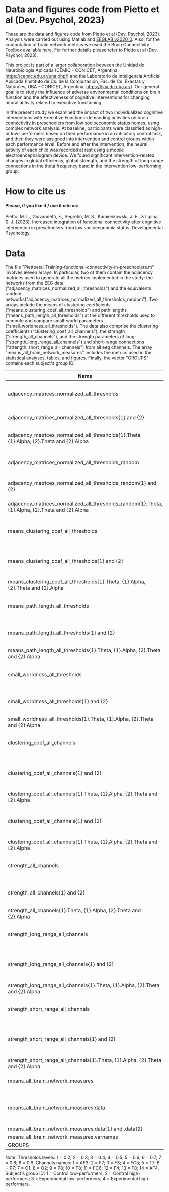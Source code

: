 # Data and figures code from Pietto et al (Dev. Psychol, 2023)
These are the data and figures code from Pietto et al (Dev. Psychol, 2023). Analysis were carried out using Matlab and [EEGLAB v2020_0](https://sccn.ucsd.edu/eeglab/index.php). Also, for the computation of brain network metrics we used the Brain Connectivity Toolbox available [here](https://sites.google.com/site/bctnet/). For further details please refer to Pietto et al (Dev. Psychol, 2023).

This project is part of a larger collaboration between the Unidad de Neurobiología Aplicada (CEMIC - CONICET, Argentina; https://cemic.edu.ar/una.php/) and the Laboratorio de Inteligencia Artificial Aplicada (Instituto de Cs. de la Computación, Fac. de Cs. Exactas y Naturales, UBA - CONICET, Argentina; https://liaa.dc.uba.ar/). Our general goal is to study the influence of adverse environmental conditions on brain function and the effectiveness of cognitive interventions for changing neural activity related to executive functioning.

In the present study we examined the impact of two individualized cognitive interventions with Executive Functions-demanding activities on brain connectivity in preschoolers from low socioeconomic status homes, using complex network analysis. At baseline, participants were classified as high- or low- performers based on their performance in an inhibitory control task, and then they were assigned into intervention and control groups within each performance level. Before and after the intervention, the neural activity of each child was recorded at rest using a mobile electroencephalogram device. We found significant intervention-related changes in global efficiency, global strength, and the strength of long-range connections in the theta frequency band in the intervention low-performing group.

# How to cite us
#### Please, if you like it / use it cite us:
Pietto, M. L., Giovannetti, F., Segretin, M. S., Kamienkowski, J. E., & Lipina, S. J. (2023). Increased integration of functional connectivity after cognitive intervention in preschoolers from low socioeconomic status. Developmental Psychology.

# Data
The file "Piettoetal_Training-functional-connectivity-in-preschoolers.m" involves eleven arrays. In particular, two of them contain the adjacency matrices used to generate all the metrics implemented in the study: the networks from the EEG data ("adjacency_matrices_normalized_all_thresholds") and the equivalents random networks("adjacency_matrices_normalized_all_thresholds_random"). Two arrays include the means of clustering coefficients ("means_clustering_coef_all_thresholds") and path lengths ("means_path_length_all_thresholds") at the different thresholds used to compute and compare small-world parameters ("small_worldness_all_thresholds"). The data also comprise the clustering coefficients ("clustering_coef_all_channels"), the strength ("strength_all_channels"), and the strength parameters of long- ("strength_long_range_all_channels") and short-range connections ("strength_short_range_all_channels") from all eeg channels. The array "means_all_brain_network_measures" includes the metrics used in the statistical analyses, tables, and figures. Finally, the vector "GROUPS" contains each subject's group ID.

|Name 	                                                   | Size 	  | Bytes   | Class  |	Description|
|----------------------------------------------------------|--------------------|--------|-------------|--------------------------------------------------------------
|adjacency_matrices_normalized_all_thresholds              | 1X2      | 1982832 | cell |  Cell n1: pre-intervention session. Cell n2: post-intervention session |
|adjacency_matrices_normalized_all_thresholds{1} and {2}   | 1x1      | 991312  | struct |  Adjacency matrices in theta and alpha frequency bands |
|adjacency_matrices_normalized_all_thresholds{1}.Theta, {1}.Alpha, {2}.Theta and {2}.Alpha | 14x14x8x79      | 495488  | single | Channels, Channels,Thresholds, Subjects  |
|adjacency_matrices_normalized_all_thresholds_random       | 1X2      | 1982832 | cell |  Cell n1: pre-intervention session. Cell n2: post-intervention session |
|adjacency_matrices_normalized_all_thresholds_random{1} and {2}   | 1x1      | 991312  | struct |  Adjacency matrices in theta and alpha frequency bands |
|adjacency_matrices_normalized_all_thresholds_random{1}.Theta, {1}.Alpha, {2}.Theta and {2}.Alpha | 14x14x8x79      | 495488  | single | Channels, Channels,Thresholds, Subjects  |
|means_clustering_coef_all_thresholds                       | 1X2      | 21104 | cell |  Cell n1: pre-intervention session. Cell n2: post-intervention session |
|means_clustering_coef_all_thresholds{1} and {2}   | 1x1      | 10448  | struct |  Clustering coefficients of networks in theta and alpha frequency bands |
|means_clustering_coef_all_thresholds{1}.Theta, {1}.Alpha, {2}.Theta and {2}.Alpha | 79x8x2      | 5056  | single | Subjects, Thresholds, Type of network |
|means_path_length_all_thresholds                       | 1X2      | 41328 | cell |  Cell n1: pre-intervention session. Cell n2: post-intervention session |
|means_path_length_all_thresholds{1} and {2}   | 1x1      | 20560  | struct |  Path lengths of networks in theta and alpha frequency bands |
|means_path_length_all_thresholds{1}.Theta, {1}.Alpha, {2}.Theta and {2}.Alpha | 79x8x2      | 10112  | double | Subjects, Thresholds, Type of network |
|small_worldness_all_thresholds                       | 1X2      | 10992 | cell |  Cell n1: pre-intervention session. Cell n2: post-intervention session |
|small_worldness_all_thresholds{1} and {2}   | 1x1      | 5392  | struct |  Small worldness parameters in theta and alpha frequency bands |
|small_worldness_all_thresholds{1}.Theta, {1}.Alpha, {2}.Theta and {2}.Alpha | 79x8      | 2528  | single | Subjects, Thresholds |
|clustering_coef_all_channels                       | 1X2      | 18576 | cell |  Cell n1: pre-intervention session. Cell n2: post-intervention session |
|clustering_coef_all_channels{1} and {2}   | 1x1      | 9184  | struct |  Clustering coefficients of all channels in theta and alpha frequency bands |
|clustering_coef_all_channels{1}.Theta, {1}.Alpha, {2}.Theta and {2}.Alpha | 14x79      | 4424  | single | Channels, Subjects ||clustering_coef_all_channels                       | 1X2      | 18576 | cell |  Cell n1: pre-intervention session. Cell n2: post-intervention session |
|clustering_coef_all_channels{1} and {2}   | 1x1      | 9184  | struct |  Clustering coefficients of all channels in theta and alpha frequency bands |
|clustering_coef_all_channels{1}.Theta, {1}.Alpha, {2}.Theta and {2}.Alpha | 14x79      | 4424  | single | Channels, Subjects |
|strength_all_channels                       | 1X2      | 18576 | cell |  Cell n1: pre-intervention session. Cell n2: post-intervention session |
|strength_all_channels{1} and {2}   | 1x1      | 9184  | struct |  Strength parameters of all channels in theta and alpha frequency bands |
|strength_all_channels{1}.Theta, {1}.Alpha, {2}.Theta and {2}.Alpha | 14x79      | 4424  | single | Channels, Subjects |
|strength_long_range_all_channels                       | 1X2      | 36272 | cell |  Cell n1: pre-intervention session. Cell n2: post-intervention session |
|strength_long_range_all_channels{1} and {2}   | 1x1      | 18032  | struct |  Strength of long-range connections of all channels in theta and alpha frequency bands |
|strength_long_range_all_channels{1}.Theta, {1}.Alpha, {2}.Theta and {2}.Alpha | 14x79      | 8848  | double | Channels, Subjects |
|strength_short_range_all_channels                       | 1X2      | 36272 | cell |  Cell n1: pre-intervention session. Cell n2: post-intervention session |
|strength_short_range_all_channels{1} and {2}   | 1x1      | 18032  | struct |  Strength of short-range connections of all channels in theta and alpha frequency bands |
|strength_short_range_all_channels{1}.Theta, {1}.Alpha, {2}.Theta and {2}.Alpha | 14x79      | 8848  | double | Channels, Subjects |
|means_all_brain_network_measures                       | 1X1      | 9916 | struct |  data: Network metrics. Varnames: metrics's names |
|means_all_brain_network_measures.data                  | 1x2      | 7792  | cell |  Strength of short-range connections of all channels in theta and alpha frequency bands |
|means_all_brain_network_measures.data{1} and .data{2} | 79x12      | 3792  | single | Subjects, Metrics |
|means_all_brain_network_measures.varnames | 1x12      | 1788  | cell | Metrics names |
|GROUPS | 79x1      | 632  | Double | Subject's group ID |

Note.
Thresholds levels: 1 = 0.2; 2 = 0.3; 3 = 0.4; 4 = 0.5; 5 = 0.6; 6 = 0.7; 7 = 0.8; 8 = 0.9.
Channels names: 1 = AF3;  2 = F7; 3 = F3; 4 = FC5; 5 = T7; 6 = P7; 7 = O1; 8 = O2; 9 = P8; 10 = T8; 11 = FC6; 12 = F4; 13 = F8; 14 = AF4.
Subject's group ID: 1 = Control low-performers; 2 = Control high-performers; 3 = Experimental low-performers; 4 = Experimental high-performers.
